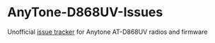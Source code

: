 # AnyTone-D868UV-Issues

Unofficial [issue tracker](https://github.com/geary/AnyTone-D868UV-Issues/issues) for Anytone AT-D868UV radios and firmware
